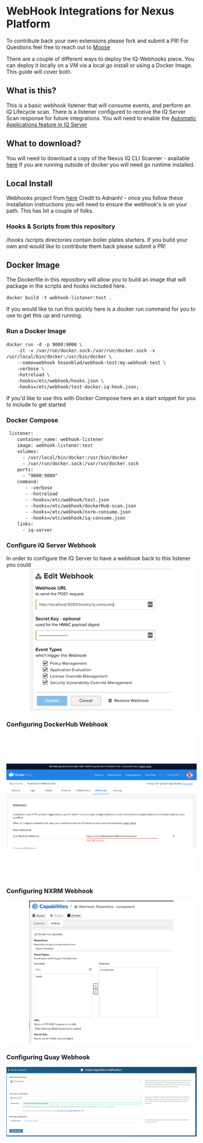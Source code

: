 # WebHook Integrations for Nexus Platform

To contribute back your own extensions please fork and submit a PR! For Questions feel free to reach out to [Moose](mailto:moose@sonatype.com)

There are a couple of different ways to deploy the IQ-Webhooks piece.  You can deploy it locally on a VM via a local go install or using a Docker Image.  This guide will cover both.  

## What is this?

This is a basic webhook listener that will consume events, and perform an IQ Lifecycle scan.  There is a listener configured to receive the IQ Server Scan response for future integrations. You will need to enable the [Automatic Applications feature in IQ Server](https://help.sonatype.com/iqserver/managing/application-management/managing-automatic-applications#app)

## What to download? 

You will need to download a copy of the Nexus IQ CLI Scanner - available [here](https://download.sonatype.com/clm/server/latest.tar.gz)
If you are running outside of docker you will need go runtime installed.

## Local Install

Webhooks project from [here](https://github.com/adnanh/webhook) Credit to Adnanh! - once you follow these installation instructions you will need to ensure the webhook's is on your path. This has bit a couple of folks.

### Hooks & Scripts from this repository
/hooks /scripts directories contain boiler plates starters.  If you build your own and would like to contribute them back please submit a PR!

## Docker Image

The Dockerfile in this repository will allow you to build an image that will package in the scripts and hooks included here.  
```
docker build -t webhook-listener:test .
```

If you would like to run this quickly here is a docker run command for you to use to get this up and running. 

### Run a Docker Image 
```
docker run -d -p 9000:9000 \
	-it -v /var/run/docker.sock:/var/run/docker.sock -v /usr/local/bin/docker:/usr/bin/docker \
	--name=webhook hosenblad/webhook-test:my-webhook-test \
	-verbose \
	-hotreload \
	-hooks=/etc/webhook/hooks.json \
	-hooks=/etc/webhook/test-docker-iq-hook.json;
```
If you'd like to use this with Docker Compose here an a start snippet for you to include to get started

### Docker Compose
```
 listener:
    container_name: webhook-listener
    image: webhook-listener:test
    volumes:
      - /usr/local/bin/docker:/usr/bin/docker
      - /var/run/docker.sock:/var/run/docker.sock
    ports:
      - "9000:9000"
    command:
       - -verbose 
       - -hotreload
       - -hooks=/etc/webhook/test.json
       - -hooks=/etc/webhook/dockerHub-scan.json
       - -hooks=/etc/webhook/nxrm-consume.json
       - -hooks=/etc/webhook/iq-consume.json
    links:
      - iq-server      
```

### Configure IQ Server Webhook

In order to configure the IQ Server to have a webhook back to this listener you could 
![IQ-Webhook](images/IQ-Server-WH.jpg)

### Configuring DockerHub Webhook

![DockerHub-Webhook](images/DockerHub.jpg)

### Configuring NXRM Webhook

![NXRM-Webhook](images/Repo-webhook.jpg)

### Configuring Quay Webhook

![Quay-Webhook-Config](images/Quay-Webhook-Config.png)